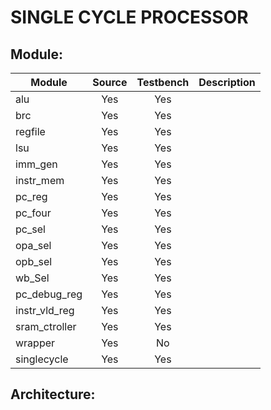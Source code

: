 # SINGLE CYCLE PROCESSOR


## Module:

| **Module**  | **Source** |  **Testbench**  |                                           Description                                             |
|-------------|:----------:|:---------------:|:-------------------------------------------------------------------------------------------------:|
|   alu       |     Yes    |       Yes       |                                                                                                   |
|   brc       |     Yes    |       Yes       |                                                                                                   |
|   regfile   |     Yes    |       Yes       |                                                                                                   |
|   lsu       |     Yes    |       Yes       |                                                                                                   |
|   imm_gen   |     Yes    |       Yes       |                                                                                                   |
|   instr_mem |     Yes    |       Yes       |                                                                                                   |
|   pc_reg    |     Yes    |       Yes       |                                                                                                   |
|   pc_four   |     Yes    |       Yes       |                                                                                                   |
|   pc_sel    |     Yes    |       Yes       |                                                                                                   |
|   opa_sel   |     Yes    |       Yes       |                                                                                                   |
|   opb_sel   |     Yes    |       Yes       |                                                                                                   |
|   wb_Sel    |     Yes    |       Yes       |                                                                                                   |
|pc_debug_reg |     Yes    |       Yes       |                                                                                                   |
|instr_vld_reg|     Yes    |       Yes       |                                                                                                   |
|sram_ctroller|     Yes    |       Yes       |                                                                                                   |
|  wrapper    |     Yes    |       No        |                                                                                                   |
|  singlecycle|     Yes    |       Yes       |                                                                                                   |


## Architecture:

